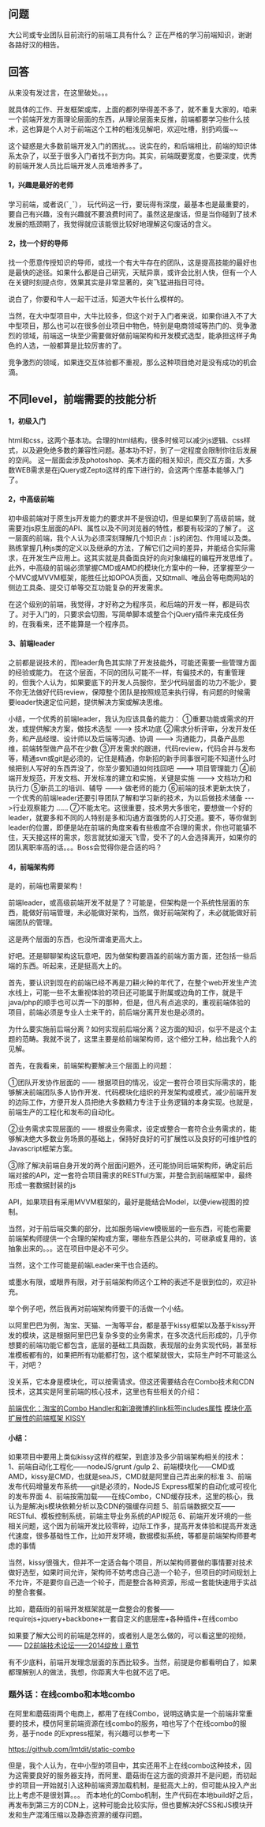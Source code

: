 ## 问题

大公司或专业团队目前流行的前端工具有什么？
正在严格的学习前端知识，谢谢各路好汉的相告。


## 回答

从来没有发过言，在这里破处。。。

就具体的工作、开发框架或库，上面的都列举得差不多了，就不重复大家的，咱来一个前端开发方面理论层面的东西，从理论层面来反推，前端都要学习些什么技术，这也算是个人对于前端这个工种的粗浅见解吧，欢迎吐槽，别扔鸡蛋~~

这个疑惑是大多数前端开发入门的困扰。。。说实在的，和后端相比，前端的知识体系太杂了，以至于很多入门者找不到方向。其实，前端既要宽度，也要深度，优秀的前端开发人员比后端开发人员难培养多了。

#### 1，兴趣是最好的老师
学习前端，或者说(ˇˍˇ）， 玩代码这一行，要玩得有深度，最基本也是最重要的，要自己有兴趣，没有兴趣就不要浪费时间了。虽然这是废话，但是当你碰到了技术发展的瓶颈期了，我觉得就应该能很比较好地理解这句废话的含义。

#### 2，找一个好的导师
找一个愿意传授知识的导师，或找一个有大牛存在的团队，这是提高技能的最好也是最快的途径。如果什么都是自己研究，天赋异禀，或许会比别人快，但有一个人在关键时刻提点你，效果其实是非常显著的，突飞猛进指日可待。

说白了，你要和牛人一起干过活，知道大牛长什么模样的。

当然，在大中型项目中，大牛比较多，但这个对于入门者来说，如果你进入不了大中型项目，那么也可以在很多创业项目中物色，特别是电商领域等热门的、竞争激烈的领域，前端这一块至少需要做好做前端架构和开发模式选型，能承担这样子角色的人选，一般都算是比较厉害的了。

竞争激烈的领域，如果连交互体验都不重视，那么这种项目绝对是没有成功的机会滴。

## 不同level，前端需要的技能分析

#### 1，初级入门
html和css，这两个基本功。合理的html结构，很多时候可以减少js逻辑、css样式，以及避免绝多数的兼容性问题。基本功不好，到了一定程度会限制你往后发展的空间。
这一层面会涉及photoshop、美术方面的相关知识，而交互方面，大多数WEB需求是在jQuery或Zepto这样的库下进行的，会这两个库基本能够入门了。

#### 2，中高级前端
初中级前端对于原生js开发能力的要求并不是很迫切，但是如果到了高级前端，就需要对js原生层面的API、属性以及不同浏览器的特性，都要有较深的了解了。
这一层面的前端，我个人认为必须深刻理解几个知识点：js的闭包、作用域以及类。熟练掌握几种js类的定义以及继承的方法，了解它们之间的差异，并能结合实际需求，在开发生产应用上。这其实就是具备面良好的向对象编程的编程开发思维了。
此外，中高级的前端必须掌握CMD或AMD的模块化方案中的一种，还掌握至少一个MVC或MVVM框架，能胜任比如OPOA页面，又如tmall、唯品会等电商网站的侧边工具条、提交订单等交互功能复杂的开发需求。

在这个级别的前端，我觉得，才好称之为程序员，和后端的开发一样，都是码农了。对于入门的，只要求会切图，写简单脚本或整合个jQuery插件来完成任务的，在我看来，还不能算是一个程序员。

#### 3、前端leader
之前都是说技术的，而leader角色其实除了开发技能外，可能还需要一些管理方面的经验或能力。
在这个层面，不同的团队可能不一样，有偏技术的，有重管理的，但我个人认为，如果要底下的开发人员服你，至少代码层面的功力不能少，要不你无法做好代码review，保障整个团队是按照规范来执行得，有问题的时候需要leader快速定位问题，提供解决方案或解决思维。

小结，一个优秀的前端leader，我认为应该具备的能力：
①重要功能或需求的开发，或提供解决方案，做技术选型 ---> 技术功底
②需求分析评审，分发开发任务，和产品经理、设计师以及后端等沟通、协调 ---> 沟通能力，具备产品思维，前端转型做产品不在少数
③开发需求的跟进，代码review，代码合并与发布等，精通svn或git是必须的，记住是精通，你新招的新手同事很可能不知道什么时候把别人写好的东西弄没了，你至少要知道如何找回吧 ---> 项目管理能力
④前端开发规范，开发文档、开发标准的建立和实施，关键是实施 ---> 文档功力和执行力
⑤新员工的培训、辅导 ---> 做老师的能力
⑥前端的技术更新太快了，一个优秀的前端leader还要引导团队了解和学习新的技术，为以后做技术储备 --->行业观察能力
……
⑦不能太宅。这很重要，技术男大多很宅，要想做一个好的leader，就要多和不同的人特别是多和沟通方面强势的人打交道。要不，等你做到leader的位置，即便是站在前端的角度来看有些极度不合理的需求，你也可能镇不住，天天接这样的需求，怨言就犹如漫天飞雪，受不了的人会选择离开，如果你的团队离职率高的话。。。Boss会觉得你是合适的吗？

#### 4，前端架构师


是的，前端也需要架构！

前端leader，或高级前端开发不就是了？可能是，但架构是一个系统性层面的东西，能做好前端管理，未必能做好架构，当然，做好前端架构了，未必就能做好前端团队的管理。

这是两个层面的东西，也没所谓谁更高大上。

好吧。还是聊聊架构这玩意吧，因为做架构要涵盖的前端方面方面，还包括一些后端的东西。听起来，还是挺高大上的。

首先，要认识到现在的前端已经不再是刀耕火种的年代了，在整个web开发生产流水线上，可能一些不太重视体验的项目还可能属于附属或边角的工作，就是干java/php的顺手也可以弄一下的那种，但是，但凡有点追求的，重视前端体验的项目，前端必须是专业人士来干的，前后端分离开发也是必须的。

为什么要实施前后端分离？如何实现前后端分离？这方面的知识，似乎不是这个主题的范畴。我就不说了，这里主要是给前端架构师，这个细分工种，给出我个人的见解。

首先，在我看来，前端架构要解决三个层面上的问题：

①团队开发协作层面的 —— 根据项目的情况，设定一套符合项目实际需求的，能够解决前端团队多人协作开发、代码模块化组织的开发架构或模式，减少前端开发的边际工作，方便开发人员把绝大多数精力专注于业务逻辑的本身实现。也就是，前端生产的工程化和发布的自动化。

②业务需求实现层面的 —— 根据业务需求，设定或整合一套符合业务需求的，能够解决绝大多数业务场景的基础上，保持好良好的可扩展性以及良好的可维护性的Javascript框架方案。

③除了解决前端自身开发的两个层面问题外，还可能协同后端架构师，确定前后端对接的API，定一套符合项目需求的RESTful方案，并整合到前端框架中，最终形成一套数据封装的js 

API，如果项目有采用MVVM框架的，最好是能结合Model，以便view视图的控制。

当然，对于前后端交集的部分，比如服务端view模板层的一些东西，可能也需要前端架构师提供一个合理的架构或方案，哪些东西是公共的，可继承或复用的，该抽象出来的。。。这在项目中是必不可少。

当然，这个工作可能是前端Leader来干也合适的。

或墨水有限，或眼界有限，对于前端架构师这个工种的表述不是很到位的，欢迎补充。

举个例子吧，然后我再对前端架构师要干的活做一个小结。

以阿里巴巴为例，淘宝、天猫、一淘等平台，都是基于kissy框架以及基于kissy开发的模块，这是根据阿里巴巴复杂多变的业务需求，在多次迭代后形成的，几乎你想要的前端功能它都包含，底层的基础工具函数，表现层的业务实现代码，甚至标准模板都有的，如果把所有功能都打包，这个框架就很大，实际生产时不可能这么干，对吧？

没关系，它本身是模块化，可以按需请求。但这还需要结合在Combo技术和CDN技术，这其实是阿里前端的核心技术，这里也有些相关的介绍：

[前端优化：淘宝的Combo Handler和新浪微博的link标签includes属性](http://www.cnblogs.com/zhengyun_ustc/archive/2012/07/18/combo.html)
[模块化高扩展性的前端框架 KISSY](http://ued.taobao.org/blog/2013/03/modular-scalable-kissy/)

#### 小结： 

如果项目中要用上类似kissy这样的框架，到底涉及多少前端架构相关的技术：
1、前端自动化工程化——nodeJS/grunt /gulp
2、前端模块化——CMD或AMD，kissy是CMD，也就是seaJS，CMD就是阿里自己弄出来的标准
3、前端发布代码增量发布系统——git是必须的，NodeJS Express框架的自动化或可视化的发布界面
4、前端按需加载——在线Combo，CND缓存技术，这里的核心，我认为是解决js模块依赖分析以及CDN的强缓存问题
5、前后端数据交互——RESTful、模板控制系统，前端主导业务系统的API规范
6、前端开发环境的一些相关问题，这个因为前端开发比较零碎，边际工作多，提高开发体验和提高开发迭代速度，很多基础性工作，比如开发环境，数据模拟系统，等都是前端架构师要考虑的事情

当然，kissy很强大，但并不一定适合每个项目，所以架构师要做的事情要对技术做好选型，如果时间允许，架构师不妨考虑自己造一个轮子，但项目的时间规划上不允许，不是要你自己造一个轮子，而是整合各种资源，形成一套能快速用于实战的整合套餐。

比如，蘑菇街的前端开发框架就是一盘整合的套餐——requirejs+jquery+backbone+一套自定义的底层库+各种插件+在线combo

如果要了解大公司的前端是怎样的，或者别人是怎么做的，可以看这里的视频，—— [D2前端技术论坛——2014绽放丨章节](http://imooc.com/learn/221)

有不少底料，前端开发理念层面的东西比较多。当然，前提是你都看明白了，如果都理解别人的做法，我想，你距离大牛也就不远了吧。

### 题外话：在线combo和本地combo

在阿里和蘑菇街两个电商上，都用了在线Combo，说明这确实是一个前端非常重要的技术，模仿阿里前端资源在线combo的服务，咱也写了个在线combo的服务，基于node 的Express框架，有兴趣可以参考一下

https://github.com/lmtdit/static-combo

但是，我个人认为，在中小型的项目中，其实还用不上在线combo这种技术，因为这需要良好的服务器支持，而阿里、蘑菇街在这方面的资源并不是问题，而初起步的项目一开始就引入这种前端资源加载机制，是挺高大上的，但可能从投入产出比上考虑不是很划算。。。
而本地化的Combo机制，生产代码在本地build好之后，再发布到第三方的CDN上，这种可能会比较实际，但也要解决好CSS和JS模块开发和生产混淆压缩以及静态资源的缓存问题。